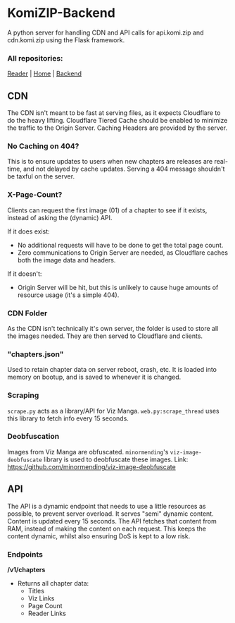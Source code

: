 # KomiZIP-Backend
A python server for handling CDN and API calls for api.komi.zip and cdn.komi.zip using the Flask framework.

### All repositories:
[Reader](https://github.com/itschasa/KomiZIP-Reader) | [Home](https://github.com/itschasa/KomiZIP-Home) | [Backend](https://github.com/itschasa/KomiZIP-Backend)

## CDN
The CDN isn't meant to be fast at serving files, as it expects Cloudflare to do the heavy lifting.
Cloudflare Tiered Cache should be enabled to minimize the traffic to the Origin Server.
Caching Headers are provided by the server.

### No Caching on 404?
This is to ensure updates to users when new chapters are releases are real-time, and not delayed by cache updates.
Serving a 404 message shouldn't be taxful on the server.

### X-Page-Count?
Clients can request the first image (01) of a chapter to see if it exists, instead of asking the (dynamic) API.

If it does exist:
- No additional requests will have to be done to get the total page count.
- Zero communications to Origin Server are needed, as Cloudflare caches both the image data and headers.

If it doesn't:
- Origin Server will be hit, but this is unlikely to cause huge amounts of resource usage (it's a simple 404).

### CDN Folder
As the CDN isn't technically it's own server, the folder is used to store all the images needed. They are then served to Cloudflare and clients.

### "chapters.json"
Used to retain chapter data on server reboot, crash, etc.
It is loaded into memory on bootup, and is saved to whenever it is changed.

### Scraping
`scrape.py` acts as a library/API for Viz Manga. `web.py:scrape_thread` uses this library to fetch info every 15 seconds.

### Deobfuscation
Images from Viz Manga are obfuscated. `minormending`'s `viz-image-deobfuscate` library is used to deobfuscate these images.
Link: https://github.com/minormending/viz-image-deobfuscate



## API
The API is a dynamic endpoint that needs to use a little resources as possible, to prevent server overload.
It serves "semi" dynamic content. Content is updated every 15 seconds. The API fetches that content from RAM, instead of making the content on each request.
This keeps the content dynamic, whilst also ensuring DoS is kept to a low risk.

### Endpoints
**/v1/chapters**
- Returns all chapter data:
    - Titles
    - Viz Links
    - Page Count
    - Reader Links
